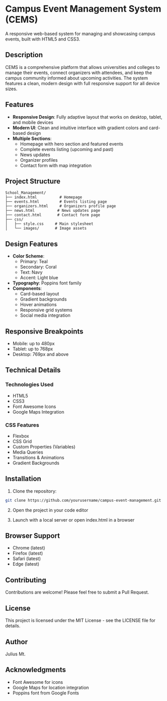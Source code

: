 # Campus Event Management System (CEMS)

A responsive web-based system for managing and showcasing campus events, built with HTML5 and CSS3.

## Description

CEMS is a comprehensive platform that allows universities and colleges to manage their events, connect organizers with attendees, and keep the campus community informed about upcoming activities. The system features a clean, modern design with full responsive support for all device sizes.

## Features

- **Responsive Design**: Fully adaptive layout that works on desktop, tablet, and mobile devices
- **Modern UI**: Clean and intuitive interface with gradient colors and card-based design
- **Multiple Sections**:
  - Homepage with hero section and featured events
  - Complete events listing (upcoming and past)
  - News updates
  - Organizer profiles
  - Contact form with map integration

## Project Structure

```
School_Management/
├── index.html          # Homepage
├── events.html         # Events listing page
├── organizers.html     # Organizers profile page
├── news.html          # News updates page
├── contact.html       # Contact form page
├── css/
│   ├── style.css     # Main stylesheet
│   └── images/       # Image assets
```

## Design Features

- **Color Scheme**:
  - Primary: Teal
  - Secondary: Coral
  - Text: Navy
  - Accent: Light blue
- **Typography**: Poppins font family
- **Components**:
  - Card-based layout
  - Gradient backgrounds
  - Hover animations
  - Responsive grid systems
  - Social media integration

## Responsive Breakpoints

- Mobile: up to 480px
- Tablet: up to 768px
- Desktop: 769px and above

## Technical Details

### Technologies Used
- HTML5
- CSS3
- Font Awesome Icons
- Google Maps Integration

### CSS Features
- Flexbox
- CSS Grid
- Custom Properties (Variables)
- Media Queries
- Transitions & Animations
- Gradient Backgrounds

## Installation

1. Clone the repository:
```bash
git clone https://github.com/yourusername/campus-event-management.git
```

2. Open the project in your code editor

3. Launch with a local server or open index.html in a browser

## Browser Support

- Chrome (latest)
- Firefox (latest)
- Safari (latest)
- Edge (latest)

## Contributing

Contributions are welcome! Please feel free to submit a Pull Request.

## License

This project is licensed under the MIT License - see the LICENSE file for details.

## Author

Julius Mt.

## Acknowledgments

- Font Awesome for icons
- Google Maps for location integration
- Poppins font from Google Fonts